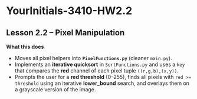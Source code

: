 # YourInitials-3410-HW2.2

## Lesson 2.2 – Pixel Manipulation

**What this does**
- Moves all pixel helpers into **`PixelFunctions.py`** (cleaner `main.py`).
- Implements an **iterative quicksort** in `SortFunctions.py` and uses a `key` that compares the **red** channel of each pixel tuple `((r,g,b),(x,y))`.
- Prompts the user for a **red threshold** (0–255), finds all pixels with `red >= threshold` using an iterative **lower_bound** search, and overlays them on a grayscale version of the image.
